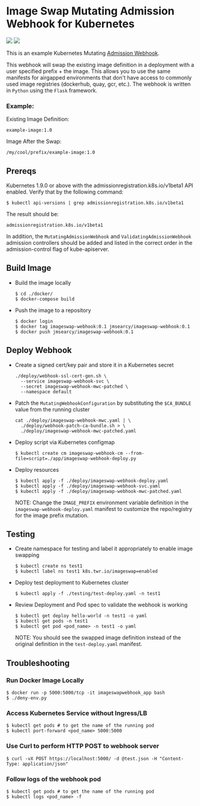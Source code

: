 # Image Swap Mutating Admission Webhook for Kubernetes 
[![](https://images.microbadger.com/badges/version/jmsearcy/imageswap-webhook.svg)](https://microbadger.com/images/jmsearcy/imageswap-webhook "Get your own version badge on microbadger.com") [![](https://images.microbadger.com/badges/image/jmsearcy/imageswap-webhook.svg)](https://microbadger.com/images/jmsearcy/imageswap-webhook "Get your own image badge on microbadger.com")

This is an example Kubernetes Mutating [Admission Webhook](https://kubernetes.io/docs/reference/access-authn-authz/extensible-admission-controllers/#admission-webhooks).

This webhook will swap the existing image definition in a deployment with a user specified prefix + the image. This allows you to use the same manifests for airgapped environments that don't have access to commonly used image registries (dockerhub, quay, gcr, etc.). The webhook is written in `Python` using the `Flask` framework.


### Example:

Existing Image Definition:

```
example-image:1.0
```

Image After the Swap:

```
/my/cool/prefix/example-image:1.0
```


## Prereqs

Kubernetes 1.9.0 or above with the admissionregistration.k8s.io/v1beta1 API enabled. Verify that by the following command:

```
$ kubectl api-versions | grep admissionregistration.k8s.io/v1beta1
```

The result should be:

```
admissionregistration.k8s.io/v1beta1
```

In addition, the `MutatingAdmissionWebhook` and `ValidatingAdmissionWebhook` admission controllers should be added and listed in the correct order in the admission-control flag of kube-apiserver.

## Build Image

- Build the image locally

    ```
    $ cd ./docker/
    $ docker-compose build
    ```

- Push the image to a repository

    ```
    $ docker login
    $ docker tag imageswap-webhook:0.1 jmsearcy/imageswap-webhook:0.1
    $ docker push jmsearcy/imageswap-webhook:0.1
    ```

## Deploy Webhook

- Create a signed cert/key pair and store it in a Kubernetes secret

  ```
  ./deploy/webhook-ssl-cert-gen.sh \
    --service imageswap-webhook-svc \
    --secret imageswap-webhook-mwc-patched \
    --namespace default
  ```

- Patch the `MutatingWebhookConfiguration` by substituting the `$CA_BUNDLE` value from the running cluster

  ```
  cat ./deploy/imageswap-webhook-mwc.yaml | \
    ./deploy/webhook-patch-ca-bundle.sh > \
    ./deploy/imageswap-webhook-mwc-patched.yaml
  ```

- Deploy script via Kubernetes configmap

  ```
  $ kubectl create cm imageswap-webhook-cm --from-file=script=./app/imageswap-webhook-deploy.py
  ```

- Deploy resources

  ```
  $ kubectl apply -f ./deploy/imageswap-webhook-deploy.yaml
  $ kubectl apply -f ./deploy/imageswap-webhook-svc.yaml
  $ kubectl apply -f ./deploy/imageswap-webhook-mwc-patched.yaml
  ```

  NOTE: Change the `IMAGE_PREFIX` environment variable definition in the `imageswap-webhook-deploy.yaml` manifest to customize the repo/registry for the image prefix mutation.

## Testing

- Create namespace for testing and label it appropriately to enable image swapping

  ```
  $ kubectl create ns test1
  $ kubectl label ns test1 k8s.twr.io/imageswap=enabled
  ```

- Deploy test deployment to Kubernetes cluster

  ```
  $ kubectl apply -f ./testing/test-deploy.yaml -n test1
  ```

- Review Deployment and Pod spec to validate the webhook is working

  ```
  $ kubectl get deploy hello-world -n test1 -o yaml
  $ kubectl get pods -n test1
  $ kubectl get pod <pod_name> -n test1 -o yaml
  ```

  NOTE: You should see the swapped image definition instead of the original definition in the `test-deploy.yaml` manifest.





## Troubleshooting

### Run Docker Image Locally
```
$ docker run -p 5000:5000/tcp -it imageswapwebhook_app bash
$ ./deny-env.py
```

### Access Kubernetes Service without Ingress/LB
```
$ kubectl get pods # to get the name of the running pod
$ kubectl port-forward <pod_name> 5000:5000
```

### Use Curl to perform HTTP POST to webhook server

```
$ curl -vX POST https://localhost:5000/ -d @test.json -H "Content-Type: application/json"
```

### Follow logs of the webhook pod

```
$ kubectl get pods # to get the name of the running pod
$ kubectl logs <pod_name> -f
